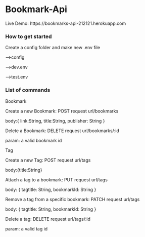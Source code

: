 <h1>Bookmark-Api </h1>

<p>Live Demo: https://bookmarks-api-212121.herokuapp.com</p>

<h3>How to get started</h3>
<p>Create a config folder and make new .env file</p>

<p>-->config</p>
<p>     -->dev.env</p>
<p>     -->test.env</p>

<h3>List of commands</h1>

</h4>Bookmark</h4>
<p>Create a new Bookmark: POST request url/bookmarks</p>
<p>body:{ link:String, title:String, publisher: String }</p>

<p>Delete a Bookmark: DELETE request url/bookmarks/:id</p>
<p>param: a valid bookmark id</p>

</h4>Tag</h4>
<p>Create a new Tag: POST request url/tags</p>
<p>body:{title:String}</p>

<p>Attach a tag to a bookmark: PUT request url/tags</p>
<p>body: {  tagtitle: String, bookmarkId: String }</p>

<p>Remove a tag from a specific bookmark: PATCH request url/tags</p>
<p>body: {  tagtitle: String, bookmarkId: String }</p>

<p>Delete a tag: DELETE request url/tags/:id</p>
<p>param: a valid tag id</p>
